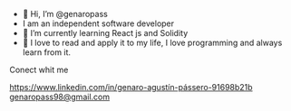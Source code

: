 - 👋 Hi, I’m @genaropass
- I am an independent software developer
- 🌱 I’m currently learning React js and Solidity 
- 💫 I love to read and apply it to my life, I love programming and always learn from it.

Conect whit me 

https://www.linkedin.com/in/genaro-agustín-pássero-91698b21b
genaropass98@gmail.com


